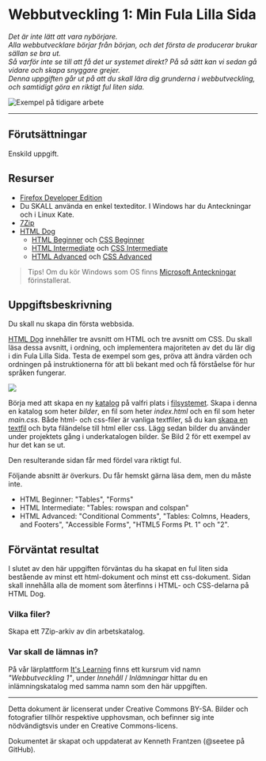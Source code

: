 # Webbutveckling 1: Min Fula Lilla Sida

_Det är inte lätt att vara nybörjare._  
_Alla webbutvecklare börjar från början, och det första de producerar brukar sällan se bra ut._  
_Så varför inte se till att få det ur systemet direkt? På så sätt kan vi sedan gå vidare och skapa snyggare grejer._  
_Denna uppgiften går ut på att du skall lära dig grunderna i webbutveckling, och samtidigt göra en riktigt ful liten sida._

![Exempel på tidigare arbete](https://user-images.githubusercontent.com/19572359/164434992-869c0759-2cbf-4fe4-9313-cb35a6ab2bef.png)

---

## Förutsättningar

Enskild uppgift.

## Resurser

*   [Firefox Developer Edition](https://www.mozilla.org/sv-SE/firefox/developer/)
*   Du SKALL använda en enkel texteditor. I Windows har du Anteckningar och i Linux Kate. 
*   [7Zip](https://www.7-zip.org/)
*   [HTML Dog](https://htmldog.com/)
    *   [HTML Beginner](https://htmldog.com/guides/html/beginner/) och [CSS Beginner](https://htmldog.com/guides/css/beginner/)
    *   [HTML Intermediate](https://htmldog.com/guides/html/intermediate/) och [CSS Intermediate](https://htmldog.com/guides/css/intermediate/)
    *   [HTML Advanced](https://htmldog.com/guides/html/advanced/) och [CSS Advanced](https://htmldog.com/guides/css/advanced/)

> Tips! Om du kör Windows som OS finns [Microsoft Anteckningar](https://support.microsoft.com/sv-se/windows/hj%C3%A4lp-i-anteckningar-4d68c388-2ff2-0e7f-b706-35fb2ab88a8c) förinstallerat. 

## Uppgiftsbeskrivning

Du skall nu skapa din första webbsida.

[HTML Dog](https://htmldog.com/) innehåller tre avsnitt om HTML och tre avsnitt om CSS. Du skall läsa dessa avsnitt, i ordning, och implementera majoriteten av det du lär dig i din Fula Lilla Sida. Testa de exempel som ges, pröva att ändra värden och ordningen på instruktionerna för att bli bekant med och få förståelse för hur språken fungerar.

![](https://user-images.githubusercontent.com/19572359/164436013-cf35c51e-4e6c-4978-ad61-708f6c6d4416.png)

Börja med att skapa en ny [katalog](https://sv.wikipedia.org/wiki/Katalog_(datorteknik)) på valfri plats i [filsystemet](https://sv.wikipedia.org/wiki/Filsystem). Skapa i denna en katalog som heter _bilder_, en fil som heter _index.html_ och en fil som heter _main.css_. Både html- och css-filer är vanliga textfiler, så du kan [skapa en textfil](https://www.wikihow.com/Make-a-New-File-in-Windows) och byta filändelse till html eller css. Lägg sedan bilder du använder under projektets gång i underkatalogen bilder. Se Bild 2 för ett exempel av hur det kan se ut.

Den resulterande sidan får med fördel vara riktigt ful.

Följande absnitt är överkurs. Du får hemskt gärna läsa dem, men du måste inte. 
* HTML Beginner: "Tables", "Forms"
* HTML Intermediate: "Tables: rowspan and colspan"
* HTML Advanced: "Conditional Comments", "Tables: Colmns, Headers, and Footers", "Accessible Forms", "HTML5 Forms Pt. 1" och "2".

## Förväntat resultat

I slutet av den här uppgiften förväntas du ha skapat en ful liten sida bestående av minst ett html-dokument och minst ett css-dokument. Sidan skall innehålla alla de moment som återfinns i HTML- och CSS-delarna på HTML Dog.

### Vilka filer?

Skapa ett 7Zip-arkiv av din arbetskatalog.

### Var skall de lämnas in?

På vår lärplattform [It's Learning](https://stenungsund.itslearning.com/) finns ett kursrum vid namn _"Webbutveckling 1"_, under _Innehåll_ / _Inlämningar_ hittar du en inlämningskatalog med samma namn som den här uppgiften.

---

Detta dokument är licenserat under Creative Commons BY-SA. Bilder och fotografier tillhör respektive upphovsman, och befinner sig inte nödvändigtsvis under en Creative Commons-licens.

Dokumentet är skapat och uppdaterat av Kenneth Frantzen (@seetee på GitHub).
